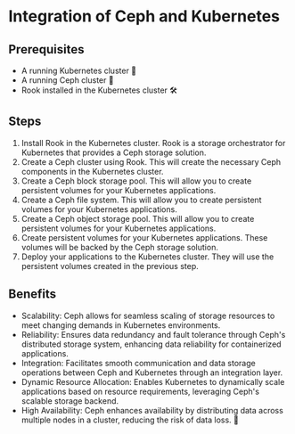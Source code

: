 # Integration of Ceph and Kubernetes 

## Prerequisites
- A running Kubernetes cluster 🚀
- A running Ceph cluster 🌊
- Rook installed in the Kubernetes cluster 🛠️

## Steps
1. Install Rook in the Kubernetes cluster. Rook is a storage orchestrator for Kubernetes that provides a Ceph storage solution.
2. Create a Ceph cluster using Rook. This will create the necessary Ceph components in the Kubernetes cluster.
3. Create a Ceph block storage pool. This will allow you to create persistent volumes for your Kubernetes applications.
4. Create a Ceph file system. This will allow you to create persistent volumes for your Kubernetes applications.
5. Create a Ceph object storage pool. This will allow you to create persistent volumes for your Kubernetes applications.
6. Create persistent volumes for your Kubernetes applications. These volumes will be backed by the Ceph storage solution.
7. Deploy your applications to the Kubernetes cluster. They will use the persistent volumes created in the previous step.

## Benefits
- Scalability: Ceph allows for seamless scaling of storage resources to meet changing demands in Kubernetes environments.
- Reliability: Ensures data redundancy and fault tolerance through Ceph's distributed storage system, enhancing data reliability for containerized applications.
- Integration: Facilitates smooth communication and data storage operations between Ceph and Kubernetes through an integration layer.
- Dynamic Resource Allocation: Enables Kubernetes to dynamically scale applications based on resource requirements, leveraging Ceph's scalable storage backend.
- High Availability: Ceph enhances availability by distributing data across multiple nodes in a cluster, reducing the risk of data loss. 🌟

